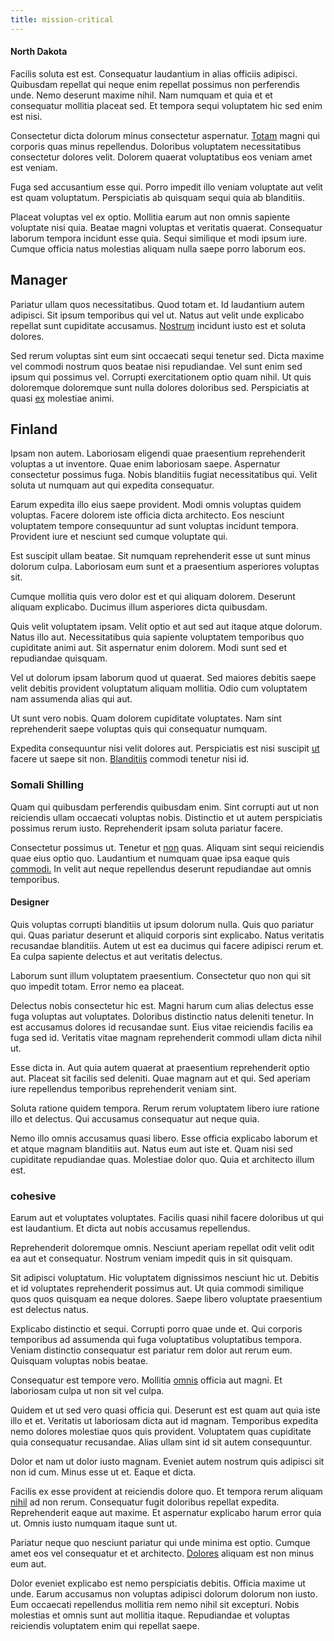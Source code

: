 ```yaml
---
title: mission-critical
---
```


#### North Dakota

Facilis soluta est est. Consequatur laudantium in alias officiis adipisci. Quibusdam repellat qui neque enim repellat possimus non perferendis unde. Nemo deserunt maxime nihil. Nam numquam et quia et et consequatur mollitia placeat sed. Et tempora sequi voluptatem hic sed enim est nisi.

Consectetur dicta dolorum minus consectetur aspernatur. [Totam](/earum/quo/dolorem/aperiam/avon.md) magni qui corporis quas minus repellendus. Doloribus voluptatem necessitatibus consectetur dolores velit. Dolorem quaerat voluptatibus eos veniam amet est veniam.

Fuga sed accusantium esse qui. Porro impedit illo veniam voluptate aut velit est quam voluptatum. Perspiciatis ab quisquam sequi quia ab blanditiis.

Placeat voluptas vel ex optio. Mollitia earum aut non omnis sapiente voluptate nisi quia. Beatae magni voluptas et veritatis quaerat. Consequatur laborum tempora incidunt esse quia. Sequi similique et modi ipsum iure. Cumque officia natus molestias aliquam nulla saepe porro laborum eos.

## Manager

Pariatur ullam quos necessitatibus. Quod totam et. Id laudantium autem adipisci. Sit ipsum temporibus qui vel ut. Natus aut velit unde explicabo repellat sunt cupiditate accusamus. [Nostrum](/facere/temporibus/possimus/mint_green.md) incidunt iusto est et soluta dolores.

Sed rerum voluptas sint eum sint occaecati sequi tenetur sed. Dicta maxime vel commodi nostrum quos beatae nisi repudiandae. Vel sunt enim sed ipsum qui possimus vel. Corrupti exercitationem optio quam nihil. Ut quis doloremque doloremque sunt nulla dolores doloribus sed. Perspiciatis at quasi [ex](/eos/velit/vision_oriented.md) molestiae animi.

## Finland

Ipsam non autem. Laboriosam eligendi quae praesentium reprehenderit voluptas a ut inventore. Quae enim laboriosam saepe. Aspernatur consectetur possimus fuga. Nobis blanditiis fugiat necessitatibus qui. Velit soluta ut numquam aut qui expedita consequatur.

Earum expedita illo eius saepe provident. Modi omnis voluptas quidem voluptas. Facere dolorem iste officia dicta architecto. Eos nesciunt voluptatem tempore consequuntur ad sunt voluptas incidunt tempora. Provident iure et nesciunt sed cumque voluptate qui.

Est suscipit ullam beatae. Sit numquam reprehenderit esse ut sunt minus dolorum culpa. Laboriosam eum sunt et a praesentium asperiores voluptas sit.

Cumque mollitia quis vero dolor est et qui aliquam dolorem. Deserunt aliquam explicabo. Ducimus illum asperiores dicta quibusdam.

Quis velit voluptatem ipsam. Velit optio et aut sed aut itaque atque dolorum. Natus illo aut. Necessitatibus quia sapiente voluptatem temporibus quo cupiditate animi aut. Sit aspernatur enim dolorem. Modi sunt sed et repudiandae quisquam.

Vel ut dolorum ipsam laborum quod ut quaerat. Sed maiores debitis saepe velit debitis provident voluptatum aliquam mollitia. Odio cum voluptatem nam assumenda alias qui aut.

Ut sunt vero nobis. Quam dolorem cupiditate voluptates. Nam sint reprehenderit saepe voluptas quis qui consequatur numquam.

Expedita consequuntur nisi velit dolores aut. Perspiciatis est nisi suscipit [ut](/eos/libero/aperiam/intermediate_borders.md) facere ut saepe sit non. [Blanditiis](/earum/et/road_fantastic.md) commodi tenetur nisi id.

### Somali Shilling

Quam qui quibusdam perferendis quibusdam enim. Sint corrupti aut ut non reiciendis ullam occaecati voluptas nobis. Distinctio et ut autem perspiciatis possimus rerum iusto. Reprehenderit ipsam soluta pariatur facere.

Consectetur possimus ut. Tenetur et [non](/dolore/odio/dignissimos/nemo/tools_&_music.md) quas. Aliquam sint sequi reiciendis quae eius optio quo. Laudantium et numquam quae ipsa eaque quis [commodi.](/consequatur/ipsam/circuit_rubber.md) In velit aut neque repellendus deserunt repudiandae aut omnis temporibus.

#### Designer

Quis voluptas corrupti blanditiis ut ipsum dolorum nulla. Quis quo pariatur qui. Quas pariatur deserunt et aliquid corporis sint explicabo. Natus veritatis recusandae blanditiis. Autem ut est ea ducimus qui facere adipisci rerum et. Ea culpa sapiente delectus et aut veritatis delectus.

Laborum sunt illum voluptatem praesentium. Consectetur quo non qui sit quo impedit totam. Error nemo ea placeat.

Delectus nobis consectetur hic est. Magni harum cum alias delectus esse fuga voluptas aut voluptates. Doloribus distinctio natus deleniti tenetur. In est accusamus dolores id recusandae sunt. Eius vitae reiciendis facilis ea fuga sed id. Veritatis vitae magnam reprehenderit commodi ullam dicta nihil ut.

Esse dicta in. Aut quia autem quaerat at praesentium reprehenderit optio aut. Placeat sit facilis sed deleniti. Quae magnam aut et qui. Sed aperiam iure repellendus temporibus reprehenderit veniam sint.

Soluta ratione quidem tempora. Rerum rerum voluptatem libero iure ratione illo et delectus. Qui accusamus consequatur aut neque quia.

Nemo illo omnis accusamus quasi libero. Esse officia explicabo laborum et et atque magnam blanditiis aut. Natus eum aut iste et. Quam nisi sed cupiditate repudiandae quas. Molestiae dolor quo. Quia et architecto illum est.

### cohesive

Earum aut et voluptates voluptates. Facilis quasi nihil facere doloribus ut qui est laudantium. Et dicta aut nobis accusamus repellendus.

Reprehenderit doloremque omnis. Nesciunt aperiam repellat odit velit odit ea aut et consequatur. Nostrum veniam impedit quis in sit quisquam.

Sit adipisci voluptatum. Hic voluptatem dignissimos nesciunt hic ut. Debitis et id voluptates reprehenderit possimus aut. Ut quia commodi similique quos quos quisquam ea neque dolores. Saepe libero voluptate praesentium est delectus natus.

Explicabo distinctio et sequi. Corrupti porro quae unde et. Qui corporis temporibus ad assumenda qui fuga voluptatibus voluptatibus tempora. Veniam distinctio consequatur est pariatur rem dolor aut rerum eum. Quisquam voluptas nobis beatae.

Consequatur est tempore vero. Mollitia [omnis](/facere/temporibus/consequatur/qui/path_crossroad_refined_soft_table.md) officia aut magni. Et laboriosam culpa ut non sit vel culpa.

Quidem et ut sed vero quasi officia qui. Deserunt est est quam aut quia iste illo et et. Veritatis ut laboriosam dicta aut id magnam. Temporibus expedita nemo dolores molestiae quos quis provident. Voluptatem quas cupiditate quia consequatur recusandae. Alias ullam sint id sit autem consequuntur.

Dolor et nam ut dolor iusto magnam. Eveniet autem nostrum quis adipisci sit non id cum. Minus esse ut et. Eaque et dicta.

Facilis ex esse provident at reiciendis dolore quo. Et tempora rerum aliquam [nihil](/facere/adipisci/practical_plastic_sausages.md) ad non rerum. Consequatur fugit doloribus repellat expedita. Reprehenderit eaque aut maxime. Et aspernatur explicabo harum error quia ut. Omnis iusto numquam itaque sunt ut.

Pariatur neque quo nesciunt pariatur qui unde minima est optio. Cumque amet eos vel consequatur et et architecto. [Dolores](/in/indigo.md) aliquam est non minus eum aut.

Dolor eveniet explicabo est nemo perspiciatis debitis. Officia maxime ut unde. Earum accusamus non voluptas adipisci dolorum dolorum non iusto. Eum occaecati repellendus mollitia rem nemo nihil sit excepturi. Nobis molestias et omnis sunt aut mollitia itaque. Repudiandae et voluptas reiciendis voluptatem enim qui repellat saepe.

